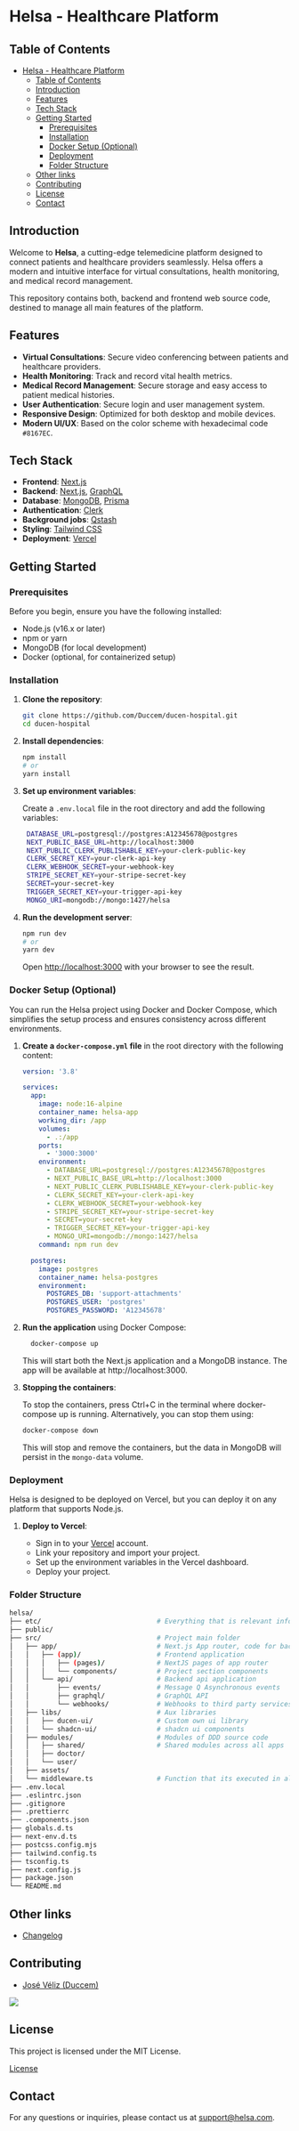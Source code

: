# Helsa - Healthcare Platform

## Table of Contents

- [Helsa - Healthcare Platform](#helsa---healthcare-platform)
  - [Table of Contents](#table-of-contents)
  - [Introduction](#introduction)
  - [Features](#features)
  - [Tech Stack](#tech-stack)
  - [Getting Started](#getting-started)
    - [Prerequisites](#prerequisites)
    - [Installation](#installation)
    - [Docker Setup (Optional)](#docker-setup-optional)
    - [Deployment](#deployment)
    - [Folder Structure](#folder-structure)
  - [Other links](#other-links)
  - [Contributing](#contributing)
  - [License](#license)
  - [Contact](#contact)


## Introduction

Welcome to **Helsa**, a cutting-edge telemedicine platform designed to connect patients and healthcare providers seamlessly. Helsa offers a modern and intuitive interface for virtual consultations, health monitoring, and medical record management.

This repository contains both, backend and frontend web source code, destined to manage all main features of the platform.

## Features

- **Virtual Consultations**: Secure video conferencing between patients and healthcare providers.
- **Health Monitoring**: Track and record vital health metrics.
- **Medical Record Management**: Secure storage and easy access to patient medical histories.
- **User Authentication**: Secure login and user management system.
- **Responsive Design**: Optimized for both desktop and mobile devices.
- **Modern UI/UX**: Based on the color scheme with hexadecimal code `#8167EC`.

## Tech Stack

- **Frontend**: [Next.js](https://nextjs.org/)
- **Backend**: [Next.js](https://nextjs.org/), [GraphQL](https://graphql.org)
- **Database**: [MongoDB](https://mongodb.com), [Prisma](https://www.prisma.io)
- **Authentication**: [Clerk](https://clerk.com)
- **Background jobs**: [Qstash](https://trigger.dev)
- **Styling**: [Tailwind CSS](https://tailwindcss.com)
- **Deployment**: [Vercel](https://vercel.com/home)

## Getting Started

### Prerequisites

Before you begin, ensure you have the following installed:

- Node.js (v16.x or later)
- npm or yarn
- MongoDB (for local development)
- Docker (optional, for containerized setup)

### Installation

1. **Clone the repository**:
   ```bash
   git clone https://github.com/Duccem/ducen-hospital.git
   cd ducen-hospital
   ```

2. **Install dependencies**:
   ```bash
   npm install
   # or
   yarn install
   ```

3. **Set up environment variables**:

   Create a `.env.local` file in the root directory and add the following variables:

   ```bash
    DATABASE_URL=postgresql://postgres:A12345678@postgres
    NEXT_PUBLIC_BASE_URL=http://localhost:3000
    NEXT_PUBLIC_CLERK_PUBLISHABLE_KEY=your-clerk-public-key
    CLERK_SECRET_KEY=your-clerk-api-key
    CLERK_WEBHOOK_SECRET=your-webhook-key
    STRIPE_SECRET_KEY=your-stripe-secret-key
    SECRET=your-secret-key
    TRIGGER_SECRET_KEY=your-trigger-api-key
    MONGO_URI=mongodb://mongo:1427/helsa
   ```

4. **Run the development server**:
   ```bash
   npm run dev
   # or
   yarn dev
   ```

   Open [http://localhost:3000](http://localhost:3000) with your browser to see the result.

### Docker Setup (Optional)
You can run the Helsa project using Docker and Docker Compose, which simplifies the setup process and ensures consistency across different environments.

1. **Create a ```docker-compose.yml``` file** in the root directory with the following content:
    ```yml
    version: '3.8'

    services:
      app:
        image: node:16-alpine
        container_name: helsa-app
        working_dir: /app
        volumes:
          - .:/app
        ports:
          - '3000:3000'
        environment:
          - DATABASE_URL=postgresql://postgres:A12345678@postgres
          - NEXT_PUBLIC_BASE_URL=http://localhost:3000
          - NEXT_PUBLIC_CLERK_PUBLISHABLE_KEY=your-clerk-public-key
          - CLERK_SECRET_KEY=your-clerk-api-key
          - CLERK_WEBHOOK_SECRET=your-webhook-key
          - STRIPE_SECRET_KEY=your-stripe-secret-key
          - SECRET=your-secret-key
          - TRIGGER_SECRET_KEY=your-trigger-api-key
          - MONGO_URI=mongodb://mongo:1427/helsa
        command: npm run dev

      postgres:
        image: postgres
        container_name: helsa-postgres
        environment:
          POSTGRES_DB: 'support-attachments'
          POSTGRES_USER: 'postgres'
          POSTGRES_PASSWORD: 'A12345678'
    ```

2. **Run the application** using Docker Compose:
   
    ```bash
      docker-compose up
    ```
    This will start both the Next.js application and a MongoDB instance. The app will be available at http://localhost:3000.

3. **Stopping the containers**:

    To stop the containers, press Ctrl+C in the terminal where docker-compose up is running. Alternatively, you can stop them using:
    ```bash
    docker-compose down
    ```
    This will stop and remove the containers, but the data in MongoDB will persist in the ```mongo-data``` volume.

### Deployment

Helsa is designed to be deployed on Vercel, but you can deploy it on any platform that supports Node.js.

1. **Deploy to Vercel**:

   - Sign in to your [Vercel](https://vercel.com/) account.
   - Link your repository and import your project.
   - Set up the environment variables in the Vercel dashboard.
   - Deploy your project.

### Folder Structure

```bash
helsa/
├── etc/                             # Everything that is relevant information to the project
├── public/                          
├── src/                             # Project main folder
│   ├── app/                         # Next.js App router, code for backend and frontend apps
│   │   ├── (app)/                   # Frontend application
│   │   │   ├── (pages)/             # NextJS pages of app router
│   │   │   └── components/          # Project section components
│   │   └── api/                     # Backend api application
│   │       ├── events/              # Message Q Asynchronous events
│   │       ├── graphql/             # GraphQL API
│   │       └── webhooks/            # Webhooks to third party services
│   ├── libs/                        # Aux libraries
│   │   ├── ducen-ui/                # Custom own ui library
│   │   └── shadcn-ui/               # shadcn ui components
│   ├── modules/                     # Modules of DDD source code
│   │   ├── shared/                  # Shared modules across all apps
│   │   ├── doctor/                  
│   │   └── user/                    
│   ├── assets/                      
│   └── middleware.ts                # Function that its executed in all routes
├── .env.local                       
├── .eslintrc.json
├── .gitignore     
├── .prettierrc     
├── .components.json     
├── globals.d.ts     
├── next-env.d.ts     
├── postcss.config.mjs     
├── tailwind.config.ts     
├── tsconfig.ts     
├── next.config.js    
├── package.json     
└── README.md
```

## Other links

- [Changelog](https://github.com/Duccem/ducen-hospital/blob/main/CHANGELOG.md)

## Contributing

- [José Véliz (Duccem)](https://github.com/Duccem)

<a href="https://github.com/duccem/ducen/graphs/contributors">
  <img src="https://contrib.rocks/image?repo=duccem/ducen" />
</a>


## License

This project is licensed under the MIT License.

[License](https://github.com/Duccem/ducen-hospital/blob/main/LICENSE)

## Contact

For any questions or inquiries, please contact us at [support@helsa.com](mailto:support@helsa.com).
